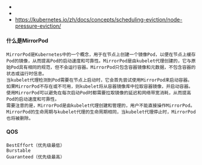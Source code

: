 - 
- 
- https://kubernetes.io/zh/docs/concepts/scheduling-eviction/node-pressure-eviction/






#### 什么是MirrorPod
```
MirrorPod是Kubernetes中的一个概念，用于在节点上创建一个镜像Pod，以便在节点上缓存Pod的镜像，从而提高Pod的启动速度和可靠性。MirrorPod是由kubelet代理创建的，它与原始Pod具有相同的规范，但不会运行容器。MirrorPod只包含容器镜像和元数据，不包含容器的状态或运行时信息。
当kubelet代理检测到Pod需要在节点上启动时，它会首先尝试使用MirrorPod来启动容器。如果MirrorPod不存在或不可用，则kubelet将从容器镜像库中拉取容器镜像，并启动容器。使用MirrorPod可以避免在每次启动Pod时都需要拉取镜像的延迟和网络带宽消耗，从而提高Pod的启动速度和可靠性。
需要注意的是，MirrorPod是由kubelet代理创建和管理的，用户不能直接操作MirrorPod。MirrorPod的生命周期与kubelet代理的生命周期相同，当kubelet代理停止时，MirrorPod也将被删除。
```


#### QOS

``` 
BestEffort（优先级最低）
Burstable
Guaranteed（优先级最高）
```

